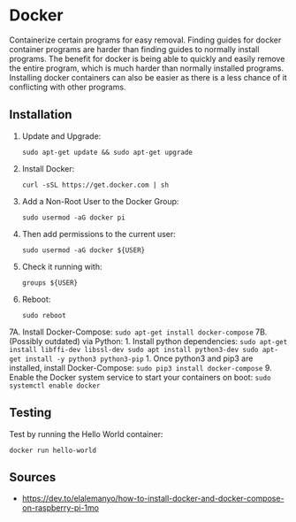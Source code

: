 # Docker 
Containerize certain programs for easy removal. Finding guides for docker container programs are harder than finding guides to normally install programs. The benefit for docker is being able to quickly and easily remove the entire program, which is much harder than normally installed programs. Installing docker containers can also be easier as there is a less chance of it conflicting with other programs.
## Installation
1. Update and Upgrade:
    ```
    sudo apt-get update && sudo apt-get upgrade
    ```
2. Install Docker:
    ```
    curl -sSL https://get.docker.com | sh
    ```
3. Add a Non-Root User to the Docker Group:
    ```
    sudo usermod -aG docker pi
    ```
4. Then add permissions to the current user:
    ```
    sudo usermod -aG docker ${USER}
    ```
5. Check it running with:
    ```
    groups ${USER}
    ```
6. Reboot:
    ```
    sudo reboot
    ```
7A. Install Docker-Compose:
    ```
    sudo apt-get install docker-compose
    ```
7B. (Possibly outdated) via Python:
    1. Install python dependencies:
        ```
        sudo apt-get install libffi-dev libssl-dev
        sudo apt install python3-dev
        sudo apt-get install -y python3 python3-pip
        ```
    1. Once python3 and pip3 are installed, install Docker-Compose:
        ```
        sudo pip3 install docker-compose
        ```
9. Enable the Docker system service to start your containers on boot:
    ```
    sudo systemctl enable docker
    ```
## Testing
Test by running the Hello World container:
```
docker run hello-world
```
## Sources
* https://dev.to/elalemanyo/how-to-install-docker-and-docker-compose-on-raspberry-pi-1mo
